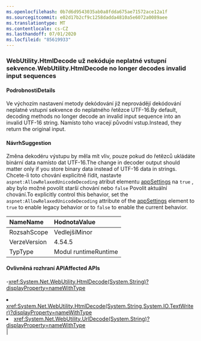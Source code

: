 ```yaml
---
ms.openlocfilehash: 0b7d6d9543035ab0a8fdda675ae71572ace12a1f
ms.sourcegitcommit: e02d17b2cf9c1258dadda4810a5e6072a0089aee
ms.translationtype: MT
ms.contentlocale: cs-CZ
ms.lasthandoff: 07/01/2020
ms.locfileid: "85619933"
---
```

### <a name="webutilityhtmldecode-no-longer-decodes-invalid-input-sequences"></a><span data-ttu-id="5ca12-101">WebUtility.HtmlDecode už nekóduje neplatné vstupní sekvence.</span><span class="sxs-lookup"><span data-stu-id="5ca12-101">WebUtility.HtmlDecode no longer decodes invalid input sequences</span></span>

#### <a name="details"></a><span data-ttu-id="5ca12-102">Podrobnosti</span><span class="sxs-lookup"><span data-stu-id="5ca12-102">Details</span></span>

<span data-ttu-id="5ca12-103">Ve výchozím nastavení metody dekódování již neprovádějí dekódování neplatné vstupní sekvence do neplatného řetězce UTF-16.</span><span class="sxs-lookup"><span data-stu-id="5ca12-103">By default, decoding methods no longer decode an invalid input sequence into an invalid UTF-16 string.</span></span> <span data-ttu-id="5ca12-104">Namísto toho vracejí původní vstup.</span><span class="sxs-lookup"><span data-stu-id="5ca12-104">Instead, they return the original input.</span></span>

#### <a name="suggestion"></a><span data-ttu-id="5ca12-105">Návrh</span><span class="sxs-lookup"><span data-stu-id="5ca12-105">Suggestion</span></span>

<span data-ttu-id="5ca12-106">Změna dekodéru výstupu by měla mít vliv, pouze pokud do řetězců ukládáte binární data namísto dat UTF-16.</span><span class="sxs-lookup"><span data-stu-id="5ca12-106">The change in decoder output should matter only if you store binary data instead of UTF-16 data in strings.</span></span> <span data-ttu-id="5ca12-107">Chcete-li toto chování explicitně řídit, nastavte <code>aspnet:AllowRelaxedUnicodeDecoding</code> atribut elementu [appSettings](~/docs/framework/configure-apps/file-schema/appsettings/index.md) na <code>true</code> , aby bylo možné povolit starší chování nebo <code>false</code> Povolit aktuální chování.</span><span class="sxs-lookup"><span data-stu-id="5ca12-107">To explicitly control this behavior, set the <code>aspnet:AllowRelaxedUnicodeDecoding</code> attribute of the [appSettings](~/docs/framework/configure-apps/file-schema/appsettings/index.md) element to <code>true</code> to enable legacy behavior or to <code>false</code> to enable the current behavior.</span></span>

| <span data-ttu-id="5ca12-108">Name</span><span class="sxs-lookup"><span data-stu-id="5ca12-108">Name</span></span>    | <span data-ttu-id="5ca12-109">Hodnota</span><span class="sxs-lookup"><span data-stu-id="5ca12-109">Value</span></span>       |
|:--------|:------------|
| <span data-ttu-id="5ca12-110">Rozsah</span><span class="sxs-lookup"><span data-stu-id="5ca12-110">Scope</span></span>   |<span data-ttu-id="5ca12-111">Vedlejší</span><span class="sxs-lookup"><span data-stu-id="5ca12-111">Minor</span></span>|
|<span data-ttu-id="5ca12-112">Verze</span><span class="sxs-lookup"><span data-stu-id="5ca12-112">Version</span></span>|<span data-ttu-id="5ca12-113">4.5</span><span class="sxs-lookup"><span data-stu-id="5ca12-113">4.5</span></span>|
|<span data-ttu-id="5ca12-114">Typ</span><span class="sxs-lookup"><span data-stu-id="5ca12-114">Type</span></span>|<span data-ttu-id="5ca12-115">Modul runtime</span><span class="sxs-lookup"><span data-stu-id="5ca12-115">Runtime</span></span>

#### <a name="affected-apis"></a><span data-ttu-id="5ca12-116">Ovlivněná rozhraní API</span><span class="sxs-lookup"><span data-stu-id="5ca12-116">Affected APIs</span></span>

-<xref:System.Net.WebUtility.HtmlDecode(System.String)?displayProperty=nameWithType></li><li><xref:System.Net.WebUtility.HtmlDecode(System.String,System.IO.TextWriter)?displayProperty=nameWithType></li><li><xref:System.Net.WebUtility.UrlDecode(System.String)?displayProperty=nameWithType></li></ul>|
